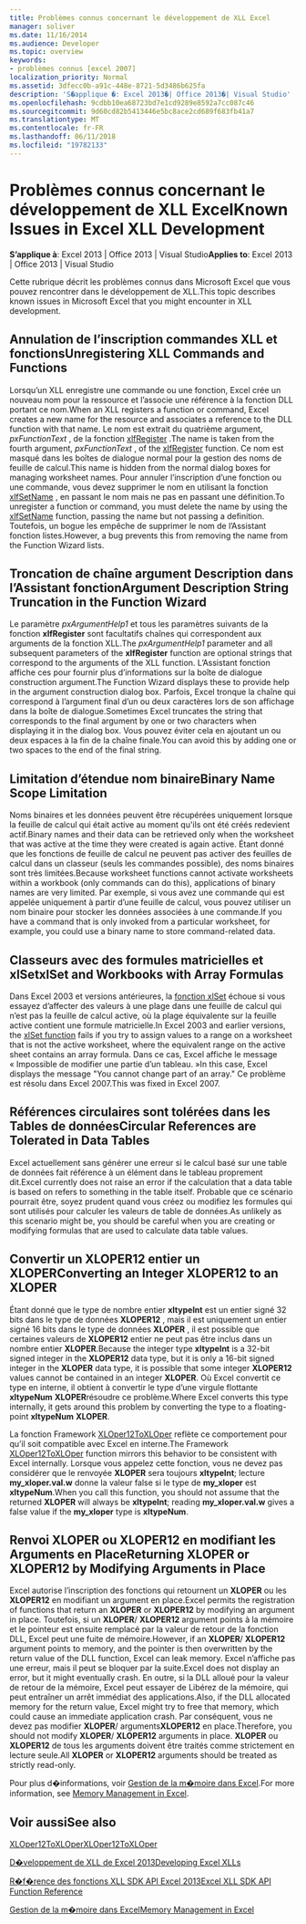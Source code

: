 ```yaml
---
title: Problèmes connus concernant le développement de XLL Excel
manager: soliver
ms.date: 11/16/2014
ms.audience: Developer
ms.topic: overview
keywords:
- problèmes connus [excel 2007]
localization_priority: Normal
ms.assetid: 3dfecc0b-a91c-448e-8721-5d3486b625fa
description: 'S�applique �: Excel 2013�| Office 2013�| Visual Studio'
ms.openlocfilehash: 9cdbb10ea68723bd7e1cd9289e8592a7cc087c46
ms.sourcegitcommit: 9d60cd82b5413446e5bc8ace2cd689f683fb41a7
ms.translationtype: MT
ms.contentlocale: fr-FR
ms.lasthandoff: 06/11/2018
ms.locfileid: "19782133"
---
```

# <a name="known-issues-in-excel-xll-development"></a><span data-ttu-id="7c456-104">Problèmes connus concernant le développement de XLL Excel</span><span class="sxs-lookup"><span data-stu-id="7c456-104">Known Issues in Excel XLL Development</span></span>

 <span data-ttu-id="7c456-105">**S’applique à**: Excel 2013 | Office 2013 | Visual Studio</span><span class="sxs-lookup"><span data-stu-id="7c456-105">**Applies to**: Excel 2013 | Office 2013 | Visual Studio</span></span> 
  
<span data-ttu-id="7c456-106">Cette rubrique décrit les problèmes connus dans Microsoft Excel que vous pouvez rencontrer dans le développement de XLL.</span><span class="sxs-lookup"><span data-stu-id="7c456-106">This topic describes known issues in Microsoft Excel that you might encounter in XLL development.</span></span>
  
## <a name="unregistering-xll-commands-and-functions"></a><span data-ttu-id="7c456-107">Annulation de l’inscription commandes XLL et fonctions</span><span class="sxs-lookup"><span data-stu-id="7c456-107">Unregistering XLL Commands and Functions</span></span>

<span data-ttu-id="7c456-108">Lorsqu’un XLL enregistre une commande ou une fonction, Excel crée un nouveau nom pour la ressource et l’associe une référence à la fonction DLL portant ce nom.</span><span class="sxs-lookup"><span data-stu-id="7c456-108">When an XLL registers a function or command, Excel creates a new name for the resource and associates a reference to the DLL function with that name.</span></span> <span data-ttu-id="7c456-109">Le nom est extrait du quatrième argument, *pxFunctionText* , de la fonction [xlfRegister](xlfregister-form-1.md) .</span><span class="sxs-lookup"><span data-stu-id="7c456-109">The name is taken from the fourth argument,  *pxFunctionText*  , of the [xlfRegister](xlfregister-form-1.md) function.</span></span> <span data-ttu-id="7c456-110">Ce nom est masqué dans les boîtes de dialogue normal pour la gestion des noms de feuille de calcul.</span><span class="sxs-lookup"><span data-stu-id="7c456-110">This name is hidden from the normal dialog boxes for managing worksheet names.</span></span> <span data-ttu-id="7c456-111">Pour annuler l’inscription d’une fonction ou une commande, vous devez supprimer le nom en utilisant la fonction [xlfSetName](xlfsetname.md) , en passant le nom mais ne pas en passant une définition.</span><span class="sxs-lookup"><span data-stu-id="7c456-111">To unregister a function or command, you must delete the name by using the [xlfSetName](xlfsetname.md) function, passing the name but not passing a definition.</span></span> <span data-ttu-id="7c456-112">Toutefois, un bogue les empêche de supprimer le nom de l’Assistant fonction listes.</span><span class="sxs-lookup"><span data-stu-id="7c456-112">However, a bug prevents this from removing the name from the Function Wizard lists.</span></span> 
  
## <a name="argument-description-string-truncation-in-the-function-wizard"></a><span data-ttu-id="7c456-113">Troncation de chaîne argument Description dans l’Assistant fonction</span><span class="sxs-lookup"><span data-stu-id="7c456-113">Argument Description String Truncation in the Function Wizard</span></span>

<span data-ttu-id="7c456-114">Le paramètre *pxArgumentHelp1* et tous les paramètres suivants de la fonction **xlfRegister** sont facultatifs chaînes qui correspondent aux arguments de la fonction XLL.</span><span class="sxs-lookup"><span data-stu-id="7c456-114">The  *pxArgumentHelp1*  parameter and all subsequent parameters of the **xlfRegister** function are optional strings that correspond to the arguments of the XLL function.</span></span> <span data-ttu-id="7c456-115">L’Assistant fonction affiche ces pour fournir plus d’informations sur la boîte de dialogue construction argument.</span><span class="sxs-lookup"><span data-stu-id="7c456-115">The Function Wizard displays these to provide help in the argument construction dialog box.</span></span> <span data-ttu-id="7c456-116">Parfois, Excel tronque la chaîne qui correspond à l’argument final d’un ou deux caractères lors de son affichage dans la boîte de dialogue.</span><span class="sxs-lookup"><span data-stu-id="7c456-116">Sometimes Excel truncates the string that corresponds to the final argument by one or two characters when displaying it in the dialog box.</span></span> <span data-ttu-id="7c456-117">Vous pouvez éviter cela en ajoutant un ou deux espaces à la fin de la chaîne finale.</span><span class="sxs-lookup"><span data-stu-id="7c456-117">You can avoid this by adding one or two spaces to the end of the final string.</span></span> 
  
## <a name="binary-name-scope-limitation"></a><span data-ttu-id="7c456-118">Limitation d’étendue nom binaire</span><span class="sxs-lookup"><span data-stu-id="7c456-118">Binary Name Scope Limitation</span></span>

<span data-ttu-id="7c456-119">Noms binaires et les données peuvent être récupérées uniquement lorsque la feuille de calcul qui était active au moment qu'ils ont été créés redevient actif.</span><span class="sxs-lookup"><span data-stu-id="7c456-119">Binary names and their data can be retrieved only when the worksheet that was active at the time they were created is again active.</span></span> <span data-ttu-id="7c456-120">Étant donné que les fonctions de feuille de calcul ne peuvent pas activer des feuilles de calcul dans un classeur (seuls les commandes possible), des noms binaires sont très limitées.</span><span class="sxs-lookup"><span data-stu-id="7c456-120">Because worksheet functions cannot activate worksheets within a workbook (only commands can do this), applications of binary names are very limited.</span></span> <span data-ttu-id="7c456-121">Par exemple, si vous avez une commande qui est appelée uniquement à partir d’une feuille de calcul, vous pouvez utiliser un nom binaire pour stocker les données associées à une commande.</span><span class="sxs-lookup"><span data-stu-id="7c456-121">If you have a command that is only invoked from a particular worksheet, for example, you could use a binary name to store command-related data.</span></span>
  
## <a name="xlset-and-workbooks-with-array-formulas"></a><span data-ttu-id="7c456-122">Classeurs avec des formules matricielles et xlSet</span><span class="sxs-lookup"><span data-stu-id="7c456-122">xlSet and Workbooks with Array Formulas</span></span>

<span data-ttu-id="7c456-123">Dans Excel 2003 et versions antérieures, la [fonction xlSet](xlset.md) échoue si vous essayez d’affecter des valeurs à une plage dans une feuille de calcul qui n’est pas la feuille de calcul active, où la plage équivalente sur la feuille active contient une formule matricielle.</span><span class="sxs-lookup"><span data-stu-id="7c456-123">In Excel 2003 and earlier versions, the [xlSet function](xlset.md) fails if you try to assign values to a range on a worksheet that is not the active worksheet, where the equivalent range on the active sheet contains an array formula.</span></span> <span data-ttu-id="7c456-124">Dans ce cas, Excel affiche le message « Impossible de modifier une partie d’un tableau. »</span><span class="sxs-lookup"><span data-stu-id="7c456-124">In this case, Excel displays the message "You cannot change part of an array."</span></span> <span data-ttu-id="7c456-125">Ce problème est résolu dans Excel 2007.</span><span class="sxs-lookup"><span data-stu-id="7c456-125">This was fixed in Excel 2007.</span></span> 
  
## <a name="circular-references-are-tolerated-in-data-tables"></a><span data-ttu-id="7c456-126">Références circulaires sont tolérées dans les Tables de données</span><span class="sxs-lookup"><span data-stu-id="7c456-126">Circular References are Tolerated in Data Tables</span></span>

<span data-ttu-id="7c456-127">Excel actuellement sans générer une erreur si le calcul basé sur une table de données fait référence à un élément dans le tableau proprement dit.</span><span class="sxs-lookup"><span data-stu-id="7c456-127">Excel currently does not raise an error if the calculation that a data table is based on refers to something in the table itself.</span></span> <span data-ttu-id="7c456-128">Probable que ce scénario pourrait être, soyez prudent quand vous créez ou modifiez les formules qui sont utilisés pour calculer les valeurs de table de données.</span><span class="sxs-lookup"><span data-stu-id="7c456-128">As unlikely as this scenario might be, you should be careful when you are creating or modifying formulas that are used to calculate data table values.</span></span>
  
## <a name="converting-an-integer-xloper12-to-an-xloper"></a><span data-ttu-id="7c456-129">Convertir un XLOPER12 entier un XLOPER</span><span class="sxs-lookup"><span data-stu-id="7c456-129">Converting an Integer XLOPER12 to an XLOPER</span></span>

<span data-ttu-id="7c456-130">Étant donné que le type de nombre entier **xltypeInt** est un entier signé 32 bits dans le type de données **XLOPER12** , mais il est uniquement un entier signé 16 bits dans le type de données **XLOPER** , il est possible que certaines valeurs de **XLOPER12** entier ne peut pas être inclus dans un nombre entier **XLOPER**.</span><span class="sxs-lookup"><span data-stu-id="7c456-130">Because the integer type **xltypeInt** is a 32-bit signed integer in the **XLOPER12** data type, but it is only a 16-bit signed integer in the **XLOPER** data type, it is possible that some integer **XLOPER12** values cannot be contained in an integer **XLOPER**.</span></span> <span data-ttu-id="7c456-131">Où Excel convertit ce type en interne, il obtient à convertir le type d’une virgule flottante **xltypeNum** **XLOPER**résoudre ce problème.</span><span class="sxs-lookup"><span data-stu-id="7c456-131">Where Excel converts this type internally, it gets around this problem by converting the type to a floating-point **xltypeNum** **XLOPER**.</span></span>
  
<span data-ttu-id="7c456-132">La fonction Framework [XLOper12ToXLOper](xloper12toxloper.md) reflète ce comportement pour qu’il soit compatible avec Excel en interne.</span><span class="sxs-lookup"><span data-stu-id="7c456-132">The Framework [XLOper12ToXLOper](xloper12toxloper.md) function mirrors this behavior to be consistent with Excel internally.</span></span> <span data-ttu-id="7c456-133">Lorsque vous appelez cette fonction, vous ne devez pas considérer que le renvoyée **XLOPER** sera toujours **xltypeInt**; lecture **my_xloper.val.w** donne la valeur false si le type de **my_xloper** est **xltypeNum**.</span><span class="sxs-lookup"><span data-stu-id="7c456-133">When you call this function, you should not assume that the returned **XLOPER** will always be **xltypeInt**; reading **my_xloper.val.w** gives a false value if the **my_xloper** type is **xltypeNum**.</span></span>
  
## <a name="returning-xloper-or-xloper12-by-modifying-arguments-in-place"></a><span data-ttu-id="7c456-134">Renvoi XLOPER ou XLOPER12 en modifiant les Arguments en Place</span><span class="sxs-lookup"><span data-stu-id="7c456-134">Returning XLOPER or XLOPER12 by Modifying Arguments in Place</span></span>

<span data-ttu-id="7c456-135">Excel autorise l’inscription des fonctions qui retournent un **XLOPER** ou les **XLOPER12** en modifiant un argument en place.</span><span class="sxs-lookup"><span data-stu-id="7c456-135">Excel permits the registration of functions that return an **XLOPER** or **XLOPER12** by modifying an argument in place.</span></span> <span data-ttu-id="7c456-136">Toutefois, si un **XLOPER**/ **XLOPER12** argument points à la mémoire et le pointeur est ensuite remplacé par la valeur de retour de la fonction DLL, Excel peut une fuite de mémoire.</span><span class="sxs-lookup"><span data-stu-id="7c456-136">However, if an **XLOPER**/ **XLOPER12** argument points to memory, and the pointer is then overwritten by the return value of the DLL function, Excel can leak memory.</span></span> <span data-ttu-id="7c456-137">Excel n’affiche pas une erreur, mais il peut se bloquer par la suite.</span><span class="sxs-lookup"><span data-stu-id="7c456-137">Excel does not display an error, but it might eventually crash.</span></span> <span data-ttu-id="7c456-138">En outre, si la DLL alloué pour la valeur de retour de la mémoire, Excel peut essayer de Libérez de la mémoire, qui peut entraîner un arrêt immédiat des applications.</span><span class="sxs-lookup"><span data-stu-id="7c456-138">Also, if the DLL allocated memory for the return value, Excel might try to free that memory, which could cause an immediate application crash.</span></span> <span data-ttu-id="7c456-139">Par conséquent, vous ne devez pas modifier **XLOPER**/ arguments**XLOPER12** en place.</span><span class="sxs-lookup"><span data-stu-id="7c456-139">Therefore, you should not modify **XLOPER**/ **XLOPER12** arguments in place.</span></span> <span data-ttu-id="7c456-140">**XLOPER** ou **XLOPER12** de tous les arguments doivent être traités comme strictement en lecture seule.</span><span class="sxs-lookup"><span data-stu-id="7c456-140">All **XLOPER** or **XLOPER12** arguments should be treated as strictly read-only.</span></span> 
  
<span data-ttu-id="7c456-141">Pour plus d�informations, voir [Gestion de la m�moire dans Excel](memory-management-in-excel.md).</span><span class="sxs-lookup"><span data-stu-id="7c456-141">For more information, see [Memory Management in Excel](memory-management-in-excel.md).</span></span>
  
## <a name="see-also"></a><span data-ttu-id="7c456-142">Voir aussi</span><span class="sxs-lookup"><span data-stu-id="7c456-142">See also</span></span>



[<span data-ttu-id="7c456-143">XLOper12ToXLOper</span><span class="sxs-lookup"><span data-stu-id="7c456-143">XLOper12ToXLOper</span></span>](xloper12toxloper.md)


[<span data-ttu-id="7c456-144">D�veloppement de XLL de Excel 2013</span><span class="sxs-lookup"><span data-stu-id="7c456-144">Developing Excel XLLs</span></span>](developing-excel-xlls.md)
  
[<span data-ttu-id="7c456-145">R�f�rence des fonctions XLL SDK API Excel 2013</span><span class="sxs-lookup"><span data-stu-id="7c456-145">Excel XLL SDK API Function Reference</span></span>](excel-xll-sdk-api-function-reference.md)
  
[<span data-ttu-id="7c456-146">Gestion de la m�moire dans Excel</span><span class="sxs-lookup"><span data-stu-id="7c456-146">Memory Management in Excel</span></span>](memory-management-in-excel.md)

